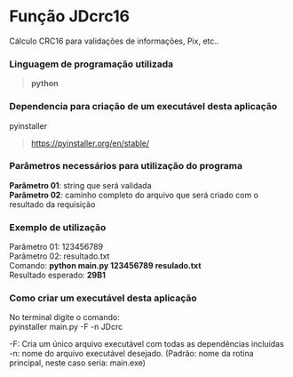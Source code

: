 # Função JDcrc16
Cálculo CRC16 para validações de informações, Pix, etc..


### Linguagem de programação utilizada
>**python** 


### Dependencia para criação de um executável desta aplicação
pyinstaller  
>https://pyinstaller.org/en/stable/


### Parâmetros necessários para utilização do programa
**Parâmetro 01**: string que será validada  
**Parâmetro 02**: caminho completo do arquivo que será criado com o resultado da requisição  


### Exemplo de utilização
Parâmetro 01: 123456789  
Parâmetro 02: resultado.txt  
Comando: **python main.py 123456789 resulado.txt**  
Resultado esperado: **29B1**  


### Como criar um executável desta aplicação
No terminal digite o comando:  
    pyinstaller main.py -F -n JDcrc  

<a name="my-custom-anchor-point"></a>
    -F: Cria um único arquivo executável com todas as dependências incluídas  
    -n: nome do arquivo executável desejado. (Padrão: nome da rotina principal, neste caso seria: main.exe)  